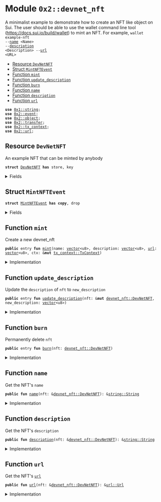 
<a name="0x2_devnet_nft"></a>

# Module `0x2::devnet_nft`

A minimalist example to demonstrate how to create an NFT like object
on Sui. The user should be able to use the wallet command line tool
(https://docs.sui.io/build/wallet) to mint an NFT. For example,
<code>wallet example-nft --<a href="devnet_nft.md#0x2_devnet_nft_name">name</a> &lt;Name&gt; --<a href="devnet_nft.md#0x2_devnet_nft_description">description</a> &lt;Description&gt; --<a href="url.md#0x2_url">url</a> &lt;URL&gt;</code>


-  [Resource `DevNetNFT`](#0x2_devnet_nft_DevNetNFT)
-  [Struct `MintNFTEvent`](#0x2_devnet_nft_MintNFTEvent)
-  [Function `mint`](#0x2_devnet_nft_mint)
-  [Function `update_description`](#0x2_devnet_nft_update_description)
-  [Function `burn`](#0x2_devnet_nft_burn)
-  [Function `name`](#0x2_devnet_nft_name)
-  [Function `description`](#0x2_devnet_nft_description)
-  [Function `url`](#0x2_devnet_nft_url)


<pre><code><b>use</b> <a href="">0x1::string</a>;
<b>use</b> <a href="event.md#0x2_event">0x2::event</a>;
<b>use</b> <a href="object.md#0x2_object">0x2::object</a>;
<b>use</b> <a href="transfer.md#0x2_transfer">0x2::transfer</a>;
<b>use</b> <a href="tx_context.md#0x2_tx_context">0x2::tx_context</a>;
<b>use</b> <a href="url.md#0x2_url">0x2::url</a>;
</code></pre>



<a name="0x2_devnet_nft_DevNetNFT"></a>

## Resource `DevNetNFT`

An example NFT that can be minted by anybody


<pre><code><b>struct</b> <a href="devnet_nft.md#0x2_devnet_nft_DevNetNFT">DevNetNFT</a> <b>has</b> store, key
</code></pre>



<details>
<summary>Fields</summary>


<dl>
<dt>
<code>id: <a href="object.md#0x2_object_UID">object::UID</a></code>
</dt>
<dd>

</dd>
<dt>
<code>name: <a href="_String">string::String</a></code>
</dt>
<dd>
 Name for the token
</dd>
<dt>
<code>description: <a href="_String">string::String</a></code>
</dt>
<dd>
 Description of the token
</dd>
<dt>
<code><a href="url.md#0x2_url">url</a>: <a href="url.md#0x2_url_Url">url::Url</a></code>
</dt>
<dd>
 URL for the token
</dd>
</dl>


</details>

<a name="0x2_devnet_nft_MintNFTEvent"></a>

## Struct `MintNFTEvent`



<pre><code><b>struct</b> <a href="devnet_nft.md#0x2_devnet_nft_MintNFTEvent">MintNFTEvent</a> <b>has</b> <b>copy</b>, drop
</code></pre>



<details>
<summary>Fields</summary>


<dl>
<dt>
<code>object_id: <a href="object.md#0x2_object_ID">object::ID</a></code>
</dt>
<dd>

</dd>
<dt>
<code>creator: <b>address</b></code>
</dt>
<dd>

</dd>
<dt>
<code>name: <a href="_String">string::String</a></code>
</dt>
<dd>

</dd>
</dl>


</details>

<a name="0x2_devnet_nft_mint"></a>

## Function `mint`

Create a new devnet_nft


<pre><code><b>public</b> entry <b>fun</b> <a href="devnet_nft.md#0x2_devnet_nft_mint">mint</a>(name: <a href="">vector</a>&lt;u8&gt;, description: <a href="">vector</a>&lt;u8&gt;, <a href="url.md#0x2_url">url</a>: <a href="">vector</a>&lt;u8&gt;, ctx: &<b>mut</b> <a href="tx_context.md#0x2_tx_context_TxContext">tx_context::TxContext</a>)
</code></pre>



<details>
<summary>Implementation</summary>


<pre><code><b>public</b> entry <b>fun</b> <a href="devnet_nft.md#0x2_devnet_nft_mint">mint</a>(
    name: <a href="">vector</a>&lt;u8&gt;,
    description: <a href="">vector</a>&lt;u8&gt;,
    <a href="url.md#0x2_url">url</a>: <a href="">vector</a>&lt;u8&gt;,
    ctx: &<b>mut</b> TxContext
) {
    <b>let</b> nft = <a href="devnet_nft.md#0x2_devnet_nft_DevNetNFT">DevNetNFT</a> {
        id: <a href="object.md#0x2_object_new">object::new</a>(ctx),
        name: <a href="_utf8">string::utf8</a>(name),
        description: <a href="_utf8">string::utf8</a>(description),
        <a href="url.md#0x2_url">url</a>: <a href="url.md#0x2_url_new_unsafe_from_bytes">url::new_unsafe_from_bytes</a>(<a href="url.md#0x2_url">url</a>)
    };
    <b>let</b> sender = <a href="tx_context.md#0x2_tx_context_sender">tx_context::sender</a>(ctx);
    <a href="event.md#0x2_event_emit">event::emit</a>(<a href="devnet_nft.md#0x2_devnet_nft_MintNFTEvent">MintNFTEvent</a> {
        object_id: <a href="object.md#0x2_object_uid_to_inner">object::uid_to_inner</a>(&nft.id),
        creator: sender,
        name: nft.name,
    });
    <a href="transfer.md#0x2_transfer_public_transfer">transfer::public_transfer</a>(nft, sender);
}
</code></pre>



</details>

<a name="0x2_devnet_nft_update_description"></a>

## Function `update_description`

Update the <code>description</code> of <code>nft</code> to <code>new_description</code>


<pre><code><b>public</b> entry <b>fun</b> <a href="devnet_nft.md#0x2_devnet_nft_update_description">update_description</a>(nft: &<b>mut</b> <a href="devnet_nft.md#0x2_devnet_nft_DevNetNFT">devnet_nft::DevNetNFT</a>, new_description: <a href="">vector</a>&lt;u8&gt;)
</code></pre>



<details>
<summary>Implementation</summary>


<pre><code><b>public</b> entry <b>fun</b> <a href="devnet_nft.md#0x2_devnet_nft_update_description">update_description</a>(
    nft: &<b>mut</b> <a href="devnet_nft.md#0x2_devnet_nft_DevNetNFT">DevNetNFT</a>,
    new_description: <a href="">vector</a>&lt;u8&gt;,
) {
    nft.description = <a href="_utf8">string::utf8</a>(new_description)
}
</code></pre>



</details>

<a name="0x2_devnet_nft_burn"></a>

## Function `burn`

Permanently delete <code>nft</code>


<pre><code><b>public</b> entry <b>fun</b> <a href="devnet_nft.md#0x2_devnet_nft_burn">burn</a>(nft: <a href="devnet_nft.md#0x2_devnet_nft_DevNetNFT">devnet_nft::DevNetNFT</a>)
</code></pre>



<details>
<summary>Implementation</summary>


<pre><code><b>public</b> entry <b>fun</b> <a href="devnet_nft.md#0x2_devnet_nft_burn">burn</a>(nft: <a href="devnet_nft.md#0x2_devnet_nft_DevNetNFT">DevNetNFT</a>) {
    <b>let</b> <a href="devnet_nft.md#0x2_devnet_nft_DevNetNFT">DevNetNFT</a> { id, name: _, description: _, <a href="url.md#0x2_url">url</a>: _ } = nft;
    <a href="object.md#0x2_object_delete">object::delete</a>(id)
}
</code></pre>



</details>

<a name="0x2_devnet_nft_name"></a>

## Function `name`

Get the NFT's <code>name</code>


<pre><code><b>public</b> <b>fun</b> <a href="devnet_nft.md#0x2_devnet_nft_name">name</a>(nft: &<a href="devnet_nft.md#0x2_devnet_nft_DevNetNFT">devnet_nft::DevNetNFT</a>): &<a href="_String">string::String</a>
</code></pre>



<details>
<summary>Implementation</summary>


<pre><code><b>public</b> <b>fun</b> <a href="devnet_nft.md#0x2_devnet_nft_name">name</a>(nft: &<a href="devnet_nft.md#0x2_devnet_nft_DevNetNFT">DevNetNFT</a>): &<a href="_String">string::String</a> {
    &nft.name
}
</code></pre>



</details>

<a name="0x2_devnet_nft_description"></a>

## Function `description`

Get the NFT's <code>description</code>


<pre><code><b>public</b> <b>fun</b> <a href="devnet_nft.md#0x2_devnet_nft_description">description</a>(nft: &<a href="devnet_nft.md#0x2_devnet_nft_DevNetNFT">devnet_nft::DevNetNFT</a>): &<a href="_String">string::String</a>
</code></pre>



<details>
<summary>Implementation</summary>


<pre><code><b>public</b> <b>fun</b> <a href="devnet_nft.md#0x2_devnet_nft_description">description</a>(nft: &<a href="devnet_nft.md#0x2_devnet_nft_DevNetNFT">DevNetNFT</a>): &<a href="_String">string::String</a> {
    &nft.description
}
</code></pre>



</details>

<a name="0x2_devnet_nft_url"></a>

## Function `url`

Get the NFT's <code><a href="url.md#0x2_url">url</a></code>


<pre><code><b>public</b> <b>fun</b> <a href="url.md#0x2_url">url</a>(nft: &<a href="devnet_nft.md#0x2_devnet_nft_DevNetNFT">devnet_nft::DevNetNFT</a>): &<a href="url.md#0x2_url_Url">url::Url</a>
</code></pre>



<details>
<summary>Implementation</summary>


<pre><code><b>public</b> <b>fun</b> <a href="url.md#0x2_url">url</a>(nft: &<a href="devnet_nft.md#0x2_devnet_nft_DevNetNFT">DevNetNFT</a>): &Url {
    &nft.<a href="url.md#0x2_url">url</a>
}
</code></pre>



</details>
